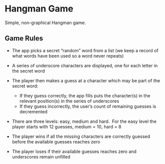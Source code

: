 #  Hangman Game

Simple, non-graphical Hangman game.

## Game Rules

* The app picks a secret “random” word from a list (we keep a record of what words have been used so a word never repeats)

* A series of underscore characters are displayed, one for each letter in the secret word

* The player then makes a guess at a character which may be part of the secret word:
    * If they guess correctly, the app fills puts the character(s) in the relevant position(s) in the series of underscores
    * If they guess incorrectly, the user’s count of remaining guesses is decremented
    
* There are three levels: easy, medium and hard.  For the easy level the player starts with 12 guesses, medium = 10, hard = 8

* The player wins if all the missing characters are correctly guessed before the available guesses reaches zero

* The player loses if their available guesses reaches zero and underscores remain unfilled

